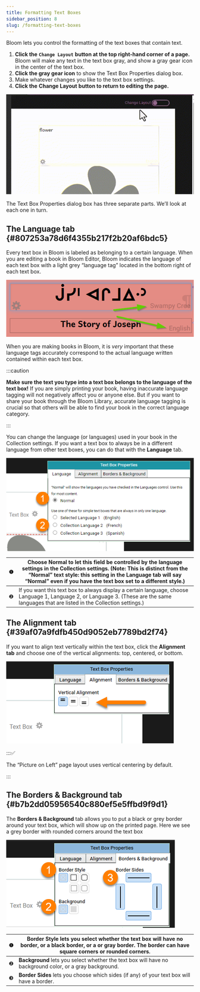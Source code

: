 ```yaml
---
title: Formatting Text Boxes
sidebar_position: 8
slug: /formatting-text-boxes
---
```




Bloom lets you control the formatting of the text boxes that contain text. 

1. **Click the** **`Change Layout`** **button at the top right-hand corner of a page.** Bloom will make any text in the text box gray, and show a gray gear icon in the center of the text box.
2. **Click the gray gear icon** to show the Text Box Properties dialog box.
3. Make whatever changes you like to the text box settings.
4. **Click the** **Change Layout** **button to return to editing the page.**

![](./48777320.gif)


The Text Box Properties dialog box has three separate parts. We’ll look at each one in turn. 


## The Language tab {#807253a78d6f4355b217f2b20af6bdc5}


Every text box in Bloom is labeled as belonging to a certain language. When you are editing a book in Bloom Editor, Bloom indicates the language of each text box with a light grey “language tag” located in the bottom right of each text box. 


![](./2035123588.png)


When you are making books in Bloom, it is _very_ important that these language tags accurately correspond to the actual language written contained within each text box.


:::caution

**Make sure the text you type into a text box belongs to the language of the text box!** 
If you are simply printing your book, having inaccurate language tagging will not negatively affect you or anyone else. But if you want to share your book through the Bloom Library, accurate language tagging is crucial so that others will be able to find your book in the correct language category. 

:::




You can change the language (or languages) used in your book in the Collection settings. If you want a text box to always be in a different language from other text boxes, you can do that with the **Language** tab.  


![](./1587682704.png)


| ❶ | Choose **Normal** to let this field be controlled by the language settings in the Collection settings.  (Note: This is distinct from the “Normal” text style: this setting in the Language tab will say “Normal” even if you have the text box set to a different style.)  |
| - | -------------------------------------------------------------------------------------------------------------------------------------------------------------------------------------------------------------------------------------------------------------------------- |
| ❷ | If you want this text box to always display a certain language, choose Language 1, Language 2, or Language 3. (These are the same languages that are listed in the Collection settings.)                                                                                   |


## The Alignment tab {#39af07a9fdfb450d9052eb7789bd2f74}


If you want to align text vertically within the text box, click the **Alignment tab** and choose one of the vertical alignments: top, centered, or bottom. 


![](./1384506557.png)


:::✅

The “Picture on Left” page layout uses vertical centering by default. 

:::




## The Borders & Background tab {#b7b2dd05956540c880ef5e5ffbd9f9d1}


The **Borders & Background** tab allows you to put a black or grey border around your text box, which will show up on the printed page. Here we see a grey border with rounded corners around the text box


![](./409806528.png)


| ❶ | **Border Style** lets you select whether the text box will have no border, or a black border, or a or gray border. The border can have square corners or rounded corners.  |
| - | -------------------------------------------------------------------------------------------------------------------------------------------------------------------------- |
| ❷ | **Background** lets you select whether the text box will have no background color, or a gray background.                                                                   |
| ❸ | **Border Sides** lets you choose which sides (if any) of your text box will have a border.                                                                                 |

